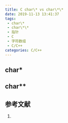 ```yaml
---
title: C char\* vs char\*\*
date: 2019-11-13 13:41:37
tags:
 - char\*
 - char\*\*
 - 指针
 - C
 - 字符数组
 - C/C++
categories: C/C++
---
```


##  char\*

## char\*\*

## 参考文献
1.
